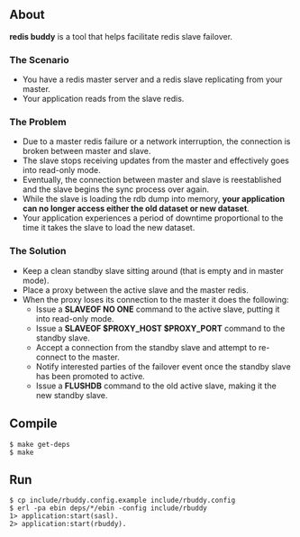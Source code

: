 ## About

**redis buddy** is a tool that helps facilitate redis slave failover.

### The Scenario

* You have a redis master server and a redis slave replicating from your master.
* Your application reads from the slave redis.

### The Problem

* Due to a master redis failure or a network interruption, the connection is broken between master and slave.
* The slave stops receiving updates from the master and effectively goes into read-only mode.
* Eventually, the connection between master and slave is reestablished and the slave begins the sync process over again.
* While the slave is loading the rdb dump into memory, **your application can no longer access either the old dataset or new dataset**.
* Your application experiences a period of downtime proportional to the time it takes the slave to load the new dataset.

### The Solution

* Keep a clean standby slave sitting around (that is empty and in master mode).
* Place a proxy between the active slave and the master redis.
* When the proxy loses its connection to the master it does the following:
  * Issue a **SLAVEOF NO ONE** command to the active slave, putting it into read-only mode.
  * Issue a **SLAVEOF $PROXY\_HOST $PROXY\_PORT** command to the standby slave.
  * Accept a connection from the standby slave and attempt to re-connect to the master.
  * Notify interested parties of the failover event once the standby slave has been promoted to active.
  * Issue a **FLUSHDB** command to the old active slave, making it the new standby slave.

## Compile

    $ make get-deps
    $ make

## Run

    $ cp include/rbuddy.config.example include/rbuddy.config
    $ erl -pa ebin deps/*/ebin -config include/rbuddy
    1> application:start(sasl).
    2> application:start(rbuddy).

